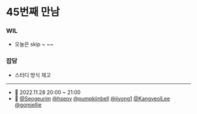 # 45번째 만남

### WIL

- 오늘은 skip ~ ~~

### 잡담

- 스터디 방식 재고

---

- 📆 2022.11.28 20:00 ~ 21:00
- 👥 [@Seogeurim](https://github.com/Seogeurim) [@hseoy](https://github.com/hseoy) [@pumpkiinbell](https://github.com/pumpkiinbell) 
[@jiyong1](https://github.com/jiyong1) [@KangyeolLee](https://github.com/KangyeolLee) [@gomjellie](https://github.com/gomjellie)
